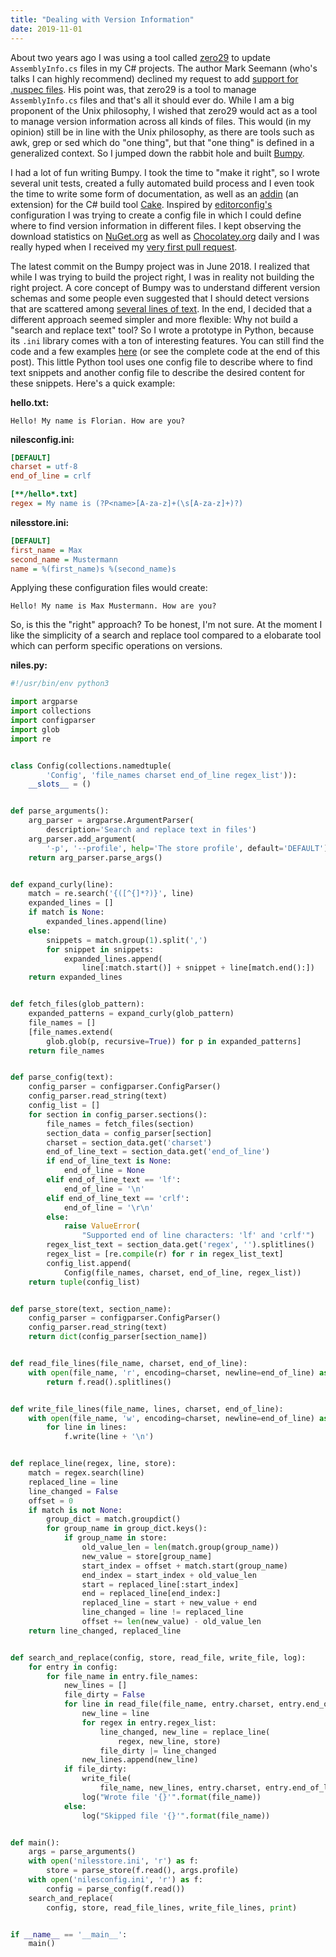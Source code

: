 ```yaml
---
title: "Dealing with Version Information"
date: 2019-11-01
---
```


About two years ago I was using a tool called [zero29][zero29] to update
`AssemblyInfo.cs` files in my C# projects. The author Mark Seemann (who's talks
I can highly recommend) declined my request to add [support for .nuspec
files][issue]. His point was, that zero29 is a tool to manage `AssemblyInfo.cs`
files and that's all it should ever do. While I am a big proponent of the Unix
philosophy, I wished that zero29 would act as a tool to manage version
information across all kinds of files. This would (in my opinion) still be in
line with the Unix philosophy, as there are tools such as awk, grep or sed which
do "one thing", but that "one thing" is defined in a generalized context. So I
jumped down the rabbit hole and built [Bumpy][bumpy].

I had a lot of fun writing Bumpy. I took the time to "make it right", so I wrote
several unit tests, created a fully automated build process and I even took the
time to write some form of documentation, as well as an [addin][addin] (an
extension) for the C# build tool [Cake][cake]. Inspired by
[editorconfig's][editorconfig] configuration I was trying to create a config
file in which I could define where to find version information in different
files. I kept observing the download statistics on [NuGet.org][nuget] as well as
[Chocolatey.org][chocolatey] daily and I was really hyped when I received my
[very first pull request][pr].

The latest commit on the Bumpy project was in June 2018. I realized that while I
was trying to build the project right, I was in reality not building the right
project. A core concept of Bumpy was to understand different version schemas and
some people even suggested that I should detect versions that are scattered
among [several lines of text][request]. In the end, I decided that a different
approach seemed simpler and more flexible: Why not build a "search and replace
text" tool? So I wrote a prototype in Python, because its `.ini` library comes
with a ton of interesting features. You can still find the code and a few
examples [here][niles] (or see the complete code at the end of this post). This
little Python tool uses one config file to describe where to find text snippets
and another config file to describe the desired content for these snippets.
Here's a quick example:

**hello.txt:**

``` text
Hello! My name is Florian. How are you?
```

**nilesconfig.ini:**

``` ini
[DEFAULT]
charset = utf-8
end_of_line = crlf

[**/hello*.txt]
regex = My name is (?P<name>[A-za-z]+(\s[A-za-z]+)?)
```

**nilesstore.ini:**

``` ini
[DEFAULT]
first_name = Max
second_name = Mustermann
name = %(first_name)s %(second_name)s
```

Applying these configuration files would create:

``` text
Hello! My name is Max Mustermann. How are you?
```

So, is this the "right" approach? To be honest, I'm not sure. At the moment I
like the simplicity of a search and replace tool compared to a elobarate tool
which can perform specific operations on versions.

**niles.py:**

``` python
#!/usr/bin/env python3

import argparse
import collections
import configparser
import glob
import re


class Config(collections.namedtuple(
        'Config', 'file_names charset end_of_line regex_list')):
    __slots__ = ()


def parse_arguments():
    arg_parser = argparse.ArgumentParser(
        description='Search and replace text in files')
    arg_parser.add_argument(
        '-p', '--profile', help='The store profile', default='DEFAULT')
    return arg_parser.parse_args()


def expand_curly(line):
    match = re.search('{([^{]*?)}', line)
    expanded_lines = []
    if match is None:
        expanded_lines.append(line)
    else:
        snippets = match.group(1).split(',')
        for snippet in snippets:
            expanded_lines.append(
                line[:match.start()] + snippet + line[match.end():])
    return expanded_lines


def fetch_files(glob_pattern):
    expanded_patterns = expand_curly(glob_pattern)
    file_names = []
    [file_names.extend(
        glob.glob(p, recursive=True)) for p in expanded_patterns]
    return file_names


def parse_config(text):
    config_parser = configparser.ConfigParser()
    config_parser.read_string(text)
    config_list = []
    for section in config_parser.sections():
        file_names = fetch_files(section)
        section_data = config_parser[section]
        charset = section_data.get('charset')
        end_of_line_text = section_data.get('end_of_line')
        if end_of_line_text is None:
            end_of_line = None
        elif end_of_line_text == 'lf':
            end_of_line = '\n'
        elif end_of_line_text == 'crlf':
            end_of_line = '\r\n'
        else:
            raise ValueError(
                "Supported end of line characters: 'lf' and 'crlf'")
        regex_list_text = section_data.get('regex', '').splitlines()
        regex_list = [re.compile(r) for r in regex_list_text]
        config_list.append(
            Config(file_names, charset, end_of_line, regex_list))
    return tuple(config_list)


def parse_store(text, section_name):
    config_parser = configparser.ConfigParser()
    config_parser.read_string(text)
    return dict(config_parser[section_name])


def read_file_lines(file_name, charset, end_of_line):
    with open(file_name, 'r', encoding=charset, newline=end_of_line) as f:
        return f.read().splitlines()


def write_file_lines(file_name, lines, charset, end_of_line):
    with open(file_name, 'w', encoding=charset, newline=end_of_line) as f:
        for line in lines:
            f.write(line + '\n')


def replace_line(regex, line, store):
    match = regex.search(line)
    replaced_line = line
    line_changed = False
    offset = 0
    if match is not None:
        group_dict = match.groupdict()
        for group_name in group_dict.keys():
            if group_name in store:
                old_value_len = len(match.group(group_name))
                new_value = store[group_name]
                start_index = offset + match.start(group_name)
                end_index = start_index + old_value_len
                start = replaced_line[:start_index]
                end = replaced_line[end_index:]
                replaced_line = start + new_value + end
                line_changed = line != replaced_line
                offset += len(new_value) - old_value_len
    return line_changed, replaced_line


def search_and_replace(config, store, read_file, write_file, log):
    for entry in config:
        for file_name in entry.file_names:
            new_lines = []
            file_dirty = False
            for line in read_file(file_name, entry.charset, entry.end_of_line):
                new_line = line
                for regex in entry.regex_list:
                    line_changed, new_line = replace_line(
                        regex, new_line, store)
                    file_dirty |= line_changed
                new_lines.append(new_line)
            if file_dirty:
                write_file(
                    file_name, new_lines, entry.charset, entry.end_of_line)
                log("Wrote file '{}'".format(file_name))
            else:
                log("Skipped file '{}'".format(file_name))


def main():
    args = parse_arguments()
    with open('nilesstore.ini', 'r') as f:
        store = parse_store(f.read(), args.profile)
    with open('nilesconfig.ini', 'r') as f:
        config = parse_config(f.read())
    search_and_replace(
        config, store, read_file_lines, write_file_lines, print)


if __name__ == '__main__':
    main()
```

[bumpy]: https://github.com/fwinkelbauer/Bumpy
[zero29]: https://github.com/ploeh/ZeroToNine
[issue]: https://github.com/ploeh/ZeroToNine/issues/24
[cake]: https://cakebuild.net/
[addin]: https://github.com/cake-contrib/Cake.Bumpy/
[editorconfig]: https://editorconfig.org/
[nuget]: https://www.nuget.org/packages/Bumpy/
[chocolatey]: https://chocolatey.org/packages/bumpy.portable
[pr]: https://github.com/fwinkelbauer/Bumpy/pull/25
[request]: https://github.com/cake-contrib/Cake.Bumpy/issues/7
[niles]: https://github.com/fwinkelbauer/python_tools/tree/296c9aad5e2a7ae6069ac48b0ad2c503b66613b6/niles
